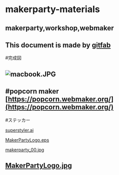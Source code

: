 # makerparty-materials
## makerparty,workshop,webmaker
This document is made by [gitfab](http://gitfab.org)
---
#完成図

![macbook.JPG](https://raw.github.com/dadaa/makerparty-materials/master/gitfab/resources/macbook.JPG)
---
#popcorn maker
[https://popcorn.webmaker.org/](https://popcorn.webmaker.org/)
---
#ステッカー


[superstyler.ai](https://raw.github.com/dadaa/makerparty-materials/master/gitfab/resources/superstyler.ai)

[MakerPartyLogo.eps](https://raw.github.com/dadaa/makerparty-materials/master/gitfab/resources/MakerPartyLogo.eps)

[makerparty_00.jpg](https://raw.github.com/dadaa/makerparty-materials/master/gitfab/resources/makerparty_00.jpg)

[MakerPartyLogo.jpg](https://raw.github.com/dadaa/makerparty-materials/master/gitfab/resources/MakerPartyLogo.jpg)
---
